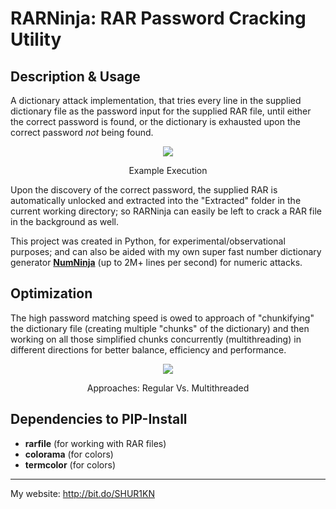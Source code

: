 # RARNinja: RAR Password Cracking Utility

## Description & Usage
A dictionary attack implementation, that tries every line in the supplied dictionary file as the password input for the supplied RAR file, until either the correct password is found, or the dictionary is exhausted upon the correct password *not* being found.

<div align="center">
<img src="https://raw.githubusercontent.com/SHUR1K-N/RARNinja-RAR-Password-Cracking-Utility/master/Images/Example.png" >
<p>Example Execution</p>
</div>

Upon the discovery of the correct password, the supplied RAR is automatically unlocked and extracted into the "Extracted" folder in the current working directory; so RARNinja can easily be left to crack a RAR file in the background as well.

This project was created in Python, for experimental/observational purposes; and can also be aided with my own super fast number dictionary generator [**NumNinja**](https://github.com/SHUR1K-N/NumNinja-Number-Dictionary-Generator) (up to 2M+ lines per second) for numeric attacks.

## Optimization
The high password matching speed is owed to approach of "chunkifying" the dictionary file (creating multiple "chunks" of the dictionary) and then working on all those simplified chunks concurrently (multithreading) in different directions for better balance, efficiency and performance.

<div align="center">
<img src="https://raw.githubusercontent.com/SHUR1K-N/RARNinja-RAR-Password-Cracking-Utility/master/Images/Multithreading%20Presentation.png" >
<p>Approaches: Regular Vs. Multithreaded</p>
</div>

## Dependencies to PIP-Install
- **rarfile** (for working with RAR files)
- **colorama** (for colors)
- **termcolor** (for colors)

------------

My website: http://bit.do/SHUR1KN
